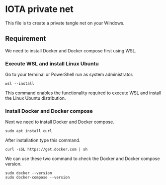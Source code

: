 # IOTA  private net
This file is to create a private tangle net on your Windows.  
  
## Requirement  
We need to install Docker and Docker compose first using WSL.  
### Execute WSL and install Linux Ubuntu
Go to your terminal or PowerShell run as system administrator.  
```
wsl --install
```  
This command enables the functionality required to execute WSL and install the Linux Ubuntu distribution.  
### Install Docker and Docker compose
Next we need to install Docker and Docker compose.  
```
sudo apt install curl
```  
After installation type this command.  
```
curl -sSL https://get.docker.com | sh
```
  
We can use these two command to check the Docker and Docker compose version.
```
sudo docker --version  
sudo docker-compose --version
```

